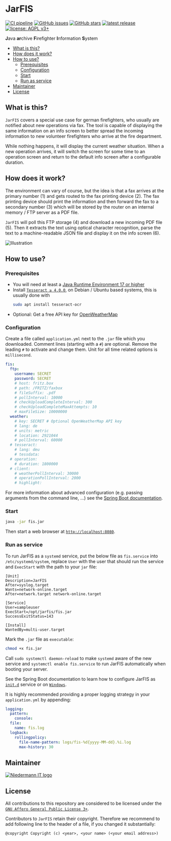 # JarFIS


[![CI pipeline](https://github.com/stefan-niedermann/fis/workflows/CI%20pipeline/badge.svg)](https://github.com/stefan-niedermann/fis/actions)
[![GitHub issues](https://img.shields.io/github/issues/stefan-niedermann/fis.svg)](https://github.com/stefan-niedermann/nextcloud-fis/issues)
[![GitHub stars](https://img.shields.io/github/stars/stefan-niedermann/fis.svg)](https://github.com/stefan-niedermann/nextcloud-fis/stargazers)
[![latest release](https://img.shields.io/github/v/tag/stefan-niedermann/fis?label=latest+release&sort=semver)](https://github.com/stefan-niedermann/fis/tags)
[![license: AGPL v3+](https://img.shields.io/badge/license-AGPL%20v3+-blue.svg)](https://www.gnu.org/licenses/agpl-3.0)

**J**ava **ar**chive **F**irefighter **I**nformation **S**ystem

- [What is this?](#what-is-this)
- [How does it work?](#how-does-it-work)
- [How to use?](#how-to-use)
  - [Prerequisites](#prerequisites)
  - [Configuration](#configuration)
  - [Start](#start)
  - [Run as service](#run-as-service)
- [Maintainer](#maintainer)
- [License](#license)

## What is this?

`JarFIS` covers a special use case for german firefighters, who usually are notified about new operations via fax. The
tool is capable of displaying the same information on an info screen to better spread the incoming information to new
volunteer firefighters who arrive at the fire department.

While nothing happens, it will display the current weather situation. When a new operation arrives, it will switch the
screen for some time to an operation screen and return to the default info screen after a configurable duration.

## How does it work?

The environment can vary of course, but the idea is that a fax arrives at the primary number (1) and gets routed to the
fax printing device (2). The fax printing device should print the information and then forward the fax to a secondary
number (3) which will be stored by the router on an internal memory / FTP server as a PDF file.

`JarFIS` will poll this FTP storage (4) and download a new incoming PDF file (5). Then it extracts the text using
optical character recognition, parse the text to a machine-readable JSON file and display it on the info screen (6).

![Illustration](illustration.png)

## How to use?

### Prerequisites

- You will need at least a [Java Runtime Environment 17 or higher](https://java.com)
- Install [`Tesseract ≥ 4.0.0`](https://tesseract-ocr.github.io/tessdoc/Installation.html), on Debian / Ubuntu based systems, this is usually done with
  ```sh
  sudo apt install tesseract-ocr
  ```
- Optional: Get a free API key for [OpenWeatherMap](https://openweathermap.org/)

### Configuration

Create a file called `application.yml` next to the `.jar` file which you downloaded. Comment lines (starting with a `#`)
are optional. Remove the leading `#` to activate and change them. Unit for all time related options is `millisecond`.

```yml 
fis:
  ftp:
    username: SECRET
    password: SECRET
    # host: fritz.box
    # path: /FRITZ/faxbox
    # fileSuffix: .pdf
    # pollInterval: 10000
    # checkUploadCompleteInterval: 300
    # checkUploadCompleteMaxAttempts: 10
    # maxFileSize: 10000000
  weather:
    # key: SECRET # Optional OpenWeatherMap API key
    # lang: de
    # units: metric
    # location: 2921044
    # pollInterval: 60000
  # tesseract:
    # lang: deu
    # tessdata: 
  # operation:
    # duration: 1800000
  # client:
    # weatherPollInterval: 30000
    # operationPollInterval: 2000
    # highlight: 
```

For more information about advanced configuration (e.g. passing arguments from the command line, …) see
the [Spring Boot documentation](https://docs.spring.io/spring-boot/docs/current/reference/html/spring-boot-features.html#boot-features-external-config).

### Start

```sh
java -jar fis.jar
```

Then start a web browser at [`http://localhost:8080`](http://localhost:8080).

### Run as service

To run JarFIS as a `systemd` service, put the below file as `fis.service` into `/etc/systemd/system`, replace `User` with the user that should run the service and `ExecStart` with the path to your `jar` file:

```systemd
[Unit]
Description=JarFIS
After=syslog.target
Wants=network-online.target
After=network.target network-online.target

[Service]
User=sampleuser
ExecStart=/opt/jarfis/fis.jar
SuccessExitStatus=143 

[Install] 
WantedBy=multi-user.target
```

Mark the `.jar` file as `executable`:

```sh
chmod +x fis.jar
```

Call `sudo systemctl daemon-reload` to make `systemd` aware of the new service and `systemctl enable fis.service` to run JarFIS automatically when booting your server.

See the Spring Boot documentation to learn how to configure JarFIS as [`init.d`](https://docs.spring.io/spring-boot/docs/current/reference/html/deployment.html#deployment.installing.nix-services.init-d) service or on [`Windows`](https://docs.spring.io/spring-boot/docs/current/reference/html/deployment.html#deployment.installing.windows-services). 

It is highly recommended providing a proper logging strategy in your `application.yml` by appending:

```yml
logging:
  pattern:
    console:
  file:
    name: fis.log
  logback:
    rollingpolicy:
      file-name-pattern: logs/fis-%d{yyyy-MM-dd}.%i.log
      max-history: 30
```

## Maintainer

[![Niedermann IT logo](https://www.niedermann.it/assets/www.niedermann.it.svg)](https://www.niedermann.it)

## License

All contributions to this repository are considered to be licensed under
the [`GNU Affero General Public License 3+`](https://www.gnu.org/licenses/agpl-3.0).

Contributors to `JarFIS` retain their copyright. Therefore we recommend to add following line to the header of a file,
if you changed it substantially:

```
@copyright Copyright (c) <year>, <your name> (<your email address>)
```
